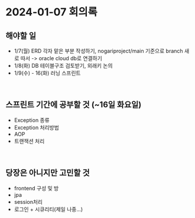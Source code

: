 # 2024-01-07 회의록

## 해야할 일
- 1/7(월) ERD 각자 맡은 부분 작성하기, nogariproject/main 기준으로 branch 새로 따서 -> oracle cloud db로 연결하기 
- 1/8(화) DB 테이블구조 검토받기, 외래키 논의
- 1/9(수) - 16(화) 러닝 스프린트

<br />

## 스프린트 기간에 공부할 것 (~16일 화요일)
- Exception 종류
- Exception 처리방법
- AOP
- 트랜잭션 처리 

<br />

## 당장은 아니지만 고민할 것
- frontend 구성 및 방
- jpa
- session처리
- 로그인 + 시큐리티(제일 나중...)
